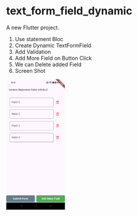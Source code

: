 # text_form_field_dynamic

A new Flutter project.

1. Use statement Bloc
2. Create Dynamic TextFormField
3. Add Validation
4. Add More Field on Button Click
5. We can Delete added Field
6. Screen Shot

<img src="https://github.com/regendraSuman2017/dynamin_text_form_field/blob/main/screenShot/Screenshot_1.jpg" height="350"/>
